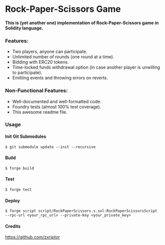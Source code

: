 # Rock-Paper-Scissors Game

**This is (yet another one) implementation of Rock-Paper-Scissors game in Solidity language.**

### Features:

- Two players, anyone can participate.
- Unlimited number of rounds (one round at a time).
- Bidding with ERC20 tokens.
- Time-locked funds withdrawal option (in case another player is unwilling to participate).
- Emitting events and throwing errors on reverts.

### Non-Functional Features:

- Well-documented and well-formatted code.
- Foundry tests (almost 100% test coverage).
- This awesome readme file.

### Usage

#### Init Git Submodules
```
$ git submodule update --init --recursive
```

#### Build

```shell
$ forge build
```

#### Test

```shell
$ forge test
```

#### Deploy

```shell
$ forge script script/RockPaperScissors.s.sol:RockPaperScissorsScript --rpc-url <your_rpc_url> --private-key <your_private_key>
```

#### Credits
https://github.com/zxriptor
